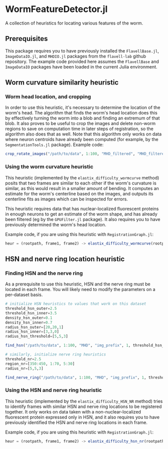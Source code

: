 # WormFeatureDetector.jl

A collection of heuristics for locating various features of the worm.

## Prerequisites

This package requires you to have previously installed the `FlavellBase.jl`, `ImageDataIO.jl`, and `MHDIO.jl` packages from the `flavell-lab` github repository.
The example code provided here assumes the `FlavellBase` and `ImageDataIO` packages have been loaded in the current Julia environment.

## Worm curvature similarity heuristic

### Worm head location, and cropping

In order to use this heuristic, it's necessary to determine the location of the worm's head.
The algorithm that finds the worm's head location does this by effectively turning the worm into a blob and finding an extremum of that blob. It also proves to be useful to crop the images and delete non-worm regions to save on computation time in later steps of registration, so the algorithm also does that as well. Note that this algorithm only works on data where neuron centroids have already been computed (for example, by the `SegmentationTools.jl` package).
Example code:

```julia
crop_rotate_images("/path/to/data", 1:100, "MHD_filtered", "MHD_filtered_cropped", "img_prefix", 2, "centroids", "centroids_cropped", "head_pos.txt")
```

### Using the worm curvature heuristic

This heuristic (implemented by the `elastix_difficulty_wormcurve` method) posits that two frames are similar to each other if the worm's curvature is similar, as this would result in a smaller amount of bending. It computes an estimate for the worm's centerline based on the images, and outputs its centerline fits as images which can be inspected for errors.

This heuristic requires data that has nuclear-localized fluorescent proteins in enough neurons to get an estimate of the worm shape, and has already been filtered (eg by the `GPUFilter.jl` package). It also requires you to have previously determined the worm's head location.

Example code, if you are using this heuristic with `RegistrationGraph.jl`:

```julia
heur = (rootpath, frame1, frame2) -> elastix_difficulty_wormcurve(rootpath, frame1, frame2, "MHD_filtered_cropped", "head_pos.txt", "img_prefix", 2; figure_save_path="worm_curves")
```

## HSN and nerve ring location heuristic

### Finding HSN and the nerve ring

As a prerequisite to use this heuristic, HSN and the nerve ring must be located in each frame. You will likely need to modify the parameters on a per-dataset basis.

```julia
# initialize HSN heuristics to values that work on this dataset
threshold_hsn_outer=2.5
threshold_hsn_inner=3.5
density_hsn_outer=0.1
density_hsn_inner=0.7
radius_hsn_outer=[20,20,1]
radius_hsn_inner=[3,3,0]
radius_hsn_threshold=[5,5,3]

find_hsn("/path/to/data", 1:100, "MHD", "img_prefix", 1, threshold_hsn_outer, threshold_hsn_inner, density_hsn_outer, density_hsn_inner, radius_hsn_outer, radius_hsn_inner, radius_hsn_threshold; outfile="hsn_locs.txt")

# similarly, initialize nerve ring heuristics
threshold_nr=2.5
region_nr=[350:450, 1:70, 5:30]
radius_nr=[5,5,3]

find_nerve_ring("/path/to/data", 1:100, "MHD", "img_prefix", 1, threshold_nr, region_nr, radius_nr; outfile="nr_locs.txt")
```

### Using the HSN and nerve ring heuristic

This heuristic (implemented by the `elastix_difficulty_HSN_NR` method) tries to identify frames with similar HSN and nerve ring locations to be registered together. It only works on data taken with a non-nuclear-localized fluorescent protein expressed only in HSN, and it also requires you to have previously identified the HSN and nerve ring locations in each frame.

Example code, if you are using this heuristic with `RegistrationGraph.jl`:

```julia
heur = (rootpath, frame1, frame2) -> elastix_difficulty_hsn_nr(rootpath, frame1, frame2, "hsn_locs.txt", "nr_locs.txt", 1:100)
```
